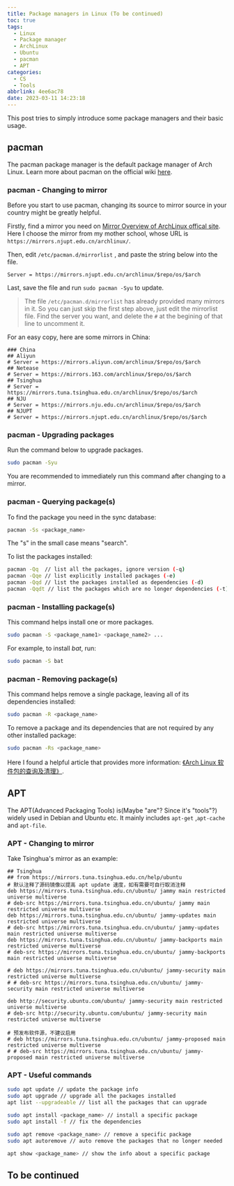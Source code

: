 ```yaml
---
title: Package managers in Linux (To be continued)
toc: true
tags:
  - Linux
  - Package manager
  - ArchLinux
  - Ubuntu
  - pacman
  - APT
categories:
  - CS
  - Tools
abbrlink: 4ee6ac78
date: 2023-03-11 14:23:18
---
```


This post tries to simply introduce some package managers and their basic usage.
<!--more-->

## pacman

The pacman package manager is the default package manager of Arch Linux. Learn more about pacman on the official wiki [here](https://wiki.archlinux.org/title/Pacman).

### pacman - Changing to mirror

Before you start to use pacman, changing its source to mirror source in your country might be greatly helpful.

Firstly, find a mirror you need on [Mirror Overview of ArchLinux offical site](https://archlinux.org/mirrors/). Here I choose the mirror from my mother school, whose URL is `https://mirrors.njupt.edu.cn/archlinux/`.

Then, edit `/etc/pacman.d/mirrorlist` , and paste the string below into the file.

```
Server = https://mirrors.njupt.edu.cn/archlinux/$repo/os/$arch
```

Last, save the file and run `sudo pacman -Syu` to update.

> The file `/etc/pacman.d/mirrorlist` has already provided many mirrors in it. So you can just skip the first step above, just edit the mirrorlist file. Find the server you want, and delete the `#` at the begining of that line to uncomment it.

For an easy copy, here are some mirrors in China:

```
### China
## Aliyun
# Server = https://mirrors.aliyun.com/archlinux/$repo/os/$arch
## Netease
# Server = https://mirrors.163.com/archlinux/$repo/os/$arch
## Tsinghua
# Server = https://mirrors.tuna.tsinghua.edu.cn/archlinux/$repo/os/$arch
## NJU
# Server = https://mirrors.nju.edu.cn/archlinux/$repo/os/$arch
## NJUPT
# Server = https://mirrors.njupt.edu.cn/archlinux/$repo/os/$arch
```

### pacman - Upgrading packages

Run the command below to upgrade packages.

```bash
sudo pacman -Syu
```

You are recommended to immediately run this command after changing to a mirror.

### pacman - Querying package(s)

To find the package you need in the sync database:

```bash
pacman -Ss <package_name>
```

The "s" in the small case means "search".

To list the packages installed:

```bash
pacman -Qq  // list all the packages, ignore version (-q)
pacman -Qqe // list explicitly installed packages (-e)
pacman -Qqd // list the packages installed as dependencies (-d)
pacman -Qqdt // list the packages which are no longer dependencies (-t), usually can be removed
```

### pacman - Installing package(s)

This command helps install one or more packages.

```bash
sudo pacman -S <package_name1> <package_name2> ...
```

For example, to install *bat*, run:

```bash
sudo pacman -S bat
```

### pacman - Removing package(s)

This command helps remove a single package, leaving all of its dependencies installed:

```bash
sudo pacman -R <package_name>
```

To remove a package and its dependencies that are not required by any other installed package:

```bash
sudo pacman -Rs <package_name>
```

Here I found a helpful article that provides more information: [《Arch Linux 软件包的查询及清理》](https://www.cnblogs.com/sztom/p/10652624.html).

## APT

The APT(Advanced Packaging Tools) is(Maybe "are"? Since it's "tools"?) widely used in Debian and Ubuntu etc. It mainly includes `apt-get` ,`apt-cache` and `apt-file`.

### APT - Changing to mirror

Take Tsinghua's mirror as an example:

```
## Tsinghua
## from https://mirrors.tuna.tsinghua.edu.cn/help/ubuntu
# 默认注释了源码镜像以提高 apt update 速度，如有需要可自行取消注释
deb https://mirrors.tuna.tsinghua.edu.cn/ubuntu/ jammy main restricted universe multiverse
# deb-src https://mirrors.tuna.tsinghua.edu.cn/ubuntu/ jammy main restricted universe multiverse
deb https://mirrors.tuna.tsinghua.edu.cn/ubuntu/ jammy-updates main restricted universe multiverse
# deb-src https://mirrors.tuna.tsinghua.edu.cn/ubuntu/ jammy-updates main restricted universe multiverse
deb https://mirrors.tuna.tsinghua.edu.cn/ubuntu/ jammy-backports main restricted universe multiverse
# deb-src https://mirrors.tuna.tsinghua.edu.cn/ubuntu/ jammy-backports main restricted universe multiverse

# deb https://mirrors.tuna.tsinghua.edu.cn/ubuntu/ jammy-security main restricted universe multiverse
# # deb-src https://mirrors.tuna.tsinghua.edu.cn/ubuntu/ jammy-security main restricted universe multiverse

deb http://security.ubuntu.com/ubuntu/ jammy-security main restricted universe multiverse
# deb-src http://security.ubuntu.com/ubuntu/ jammy-security main restricted universe multiverse

# 预发布软件源，不建议启用
# deb https://mirrors.tuna.tsinghua.edu.cn/ubuntu/ jammy-proposed main restricted universe multiverse
# # deb-src https://mirrors.tuna.tsinghua.edu.cn/ubuntu/ jammy-proposed main restricted universe multiverse
```

### APT - Useful commands

```bash
sudo apt update // update the package info 
sudo apt upgrade // upgrade all the packages installed
apt list --upgradeable // list all the packages that can upgrade

sudo apt install <package_name> // install a specific package
sudo apt install -f // fix the dependencies

sudo apt remove <package_name> // remove a specific package
sudo apt autoremove // auto remove the packages that no longer needed

apt show <package_name> // show the info about a specific package
```

## To be continued
